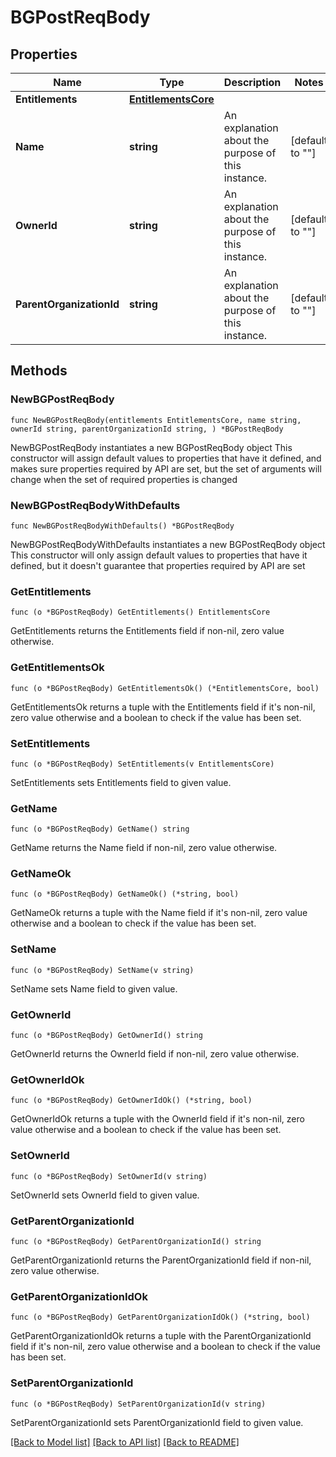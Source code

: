 # BGPostReqBody

## Properties

Name | Type | Description | Notes
------------ | ------------- | ------------- | -------------
**Entitlements** | [**EntitlementsCore**](EntitlementsCore.md) |  | 
**Name** | **string** | An explanation about the purpose of this instance. | [default to ""]
**OwnerId** | **string** | An explanation about the purpose of this instance. | [default to ""]
**ParentOrganizationId** | **string** | An explanation about the purpose of this instance. | [default to ""]

## Methods

### NewBGPostReqBody

`func NewBGPostReqBody(entitlements EntitlementsCore, name string, ownerId string, parentOrganizationId string, ) *BGPostReqBody`

NewBGPostReqBody instantiates a new BGPostReqBody object
This constructor will assign default values to properties that have it defined,
and makes sure properties required by API are set, but the set of arguments
will change when the set of required properties is changed

### NewBGPostReqBodyWithDefaults

`func NewBGPostReqBodyWithDefaults() *BGPostReqBody`

NewBGPostReqBodyWithDefaults instantiates a new BGPostReqBody object
This constructor will only assign default values to properties that have it defined,
but it doesn't guarantee that properties required by API are set

### GetEntitlements

`func (o *BGPostReqBody) GetEntitlements() EntitlementsCore`

GetEntitlements returns the Entitlements field if non-nil, zero value otherwise.

### GetEntitlementsOk

`func (o *BGPostReqBody) GetEntitlementsOk() (*EntitlementsCore, bool)`

GetEntitlementsOk returns a tuple with the Entitlements field if it's non-nil, zero value otherwise
and a boolean to check if the value has been set.

### SetEntitlements

`func (o *BGPostReqBody) SetEntitlements(v EntitlementsCore)`

SetEntitlements sets Entitlements field to given value.


### GetName

`func (o *BGPostReqBody) GetName() string`

GetName returns the Name field if non-nil, zero value otherwise.

### GetNameOk

`func (o *BGPostReqBody) GetNameOk() (*string, bool)`

GetNameOk returns a tuple with the Name field if it's non-nil, zero value otherwise
and a boolean to check if the value has been set.

### SetName

`func (o *BGPostReqBody) SetName(v string)`

SetName sets Name field to given value.


### GetOwnerId

`func (o *BGPostReqBody) GetOwnerId() string`

GetOwnerId returns the OwnerId field if non-nil, zero value otherwise.

### GetOwnerIdOk

`func (o *BGPostReqBody) GetOwnerIdOk() (*string, bool)`

GetOwnerIdOk returns a tuple with the OwnerId field if it's non-nil, zero value otherwise
and a boolean to check if the value has been set.

### SetOwnerId

`func (o *BGPostReqBody) SetOwnerId(v string)`

SetOwnerId sets OwnerId field to given value.


### GetParentOrganizationId

`func (o *BGPostReqBody) GetParentOrganizationId() string`

GetParentOrganizationId returns the ParentOrganizationId field if non-nil, zero value otherwise.

### GetParentOrganizationIdOk

`func (o *BGPostReqBody) GetParentOrganizationIdOk() (*string, bool)`

GetParentOrganizationIdOk returns a tuple with the ParentOrganizationId field if it's non-nil, zero value otherwise
and a boolean to check if the value has been set.

### SetParentOrganizationId

`func (o *BGPostReqBody) SetParentOrganizationId(v string)`

SetParentOrganizationId sets ParentOrganizationId field to given value.



[[Back to Model list]](../README.md#documentation-for-models) [[Back to API list]](../README.md#documentation-for-api-endpoints) [[Back to README]](../README.md)


